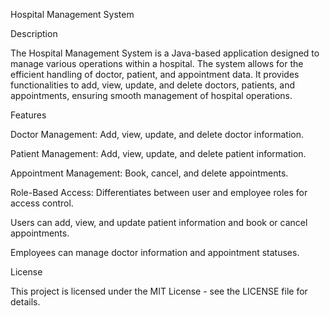 Hospital Management System

Description

The Hospital Management System is a Java-based application designed to manage various operations within a hospital. The system allows for the efficient handling of doctor, patient, and appointment data. It provides functionalities to add, view, update, and delete doctors, patients, and appointments, ensuring smooth management of hospital operations.

Features

Doctor Management: Add, view, update, and delete doctor information.

Patient Management: Add, view, update, and delete patient information.

Appointment Management: Book, cancel, and delete appointments.

Role-Based Access: Differentiates between user and employee roles for access control.

Users can add, view, and update patient information and book or cancel appointments.

Employees can manage doctor information and appointment statuses.

License

This project is licensed under the MIT License - see the LICENSE file for details.
